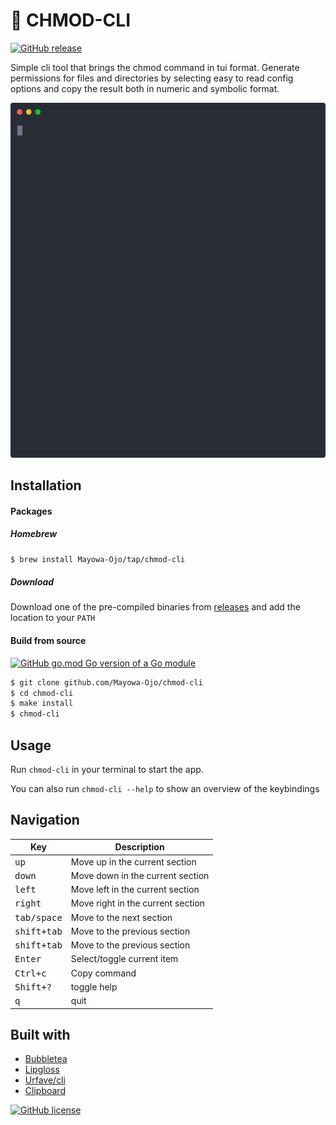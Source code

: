 # :white_square_button: CHMOD-CLI
[![GitHub release](https://img.shields.io/github/v/release/Mayowa-Ojo/chmod-cli?sort=semver&style=social)](https://GitHub.com/Mayowa-Ojo/chmod-cli/releases/)


Simple cli tool that brings the chmod command in tui format. Generate permissions for files and directories by selecting easy to read config options and copy the result both in numeric and symbolic format.

<p align="center">
   <img width="600" src="docs/cast.svg">
</p>

## Installation
#### Packages

##### Homebrew
```sh
$ brew install Mayowa-Ojo/tap/chmod-cli
```

##### Download
Download one of the pre-compiled binaries from [releases](https://github.com/Mayowa-Ojo/chmod-cli/releases) and add the location to your `PATH`

#### Build from source
[![GitHub go.mod Go version of a Go module](https://img.shields.io/github/go-mod/go-version/Mayowa-Ojo/chmod-cli)](https://github.com/Mayowa-Ojo/chmod-cli)

```sh
$ git clone github.com/Mayowa-Ojo/chmod-cli
$ cd chmod-cli
$ make install
$ chmod-cli
```

## Usage
Run `chmod-cli` in your terminal to start the app.

You can also run `chmod-cli --help` to show an overview of the keybindings

## Navigation
| Key                      | Description                            |
| -----------------------  | -------------------------------------- |
| <kbd> up </kbd>          | Move up in the current section         |
| <kbd> down </kbd>        | Move down in the current section       |
| <kbd> left </kbd>        | Move left in the current section       |
| <kbd> right </kbd>       | Move right in the current section      |
| <kbd> tab/space </kbd>   | Move to the next section               |
| <kbd> shift+tab </kbd>   | Move to the previous section           |
| <kbd> shift+tab </kbd>   | Move to the previous section           |
| <kbd> Enter </kbd>       | Select/toggle current item             |
| <kbd> Ctrl+c </kbd>      | Copy command                           |
| <kbd> Shift+? </kbd>     | toggle help                            |
| <kbd> q </kbd>           | quit                                   |

## Built with
- [Bubbletea](https://github.com/charmbracelet/bubbletea)
- [Lipgloss](https://github.com/charmbracelet/lipgloss)
- [Urfave/cli](https://github.com/urfave/cli/v2)
- [Clipboard](https://github.com/atotto/clipboard)

[![GitHub license](https://img.shields.io/github/license/Naereen/StrapDown.js.svg)](https://github.com/Naereen/StrapDown.js/blob/master/LICENSE)
